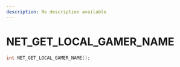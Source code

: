 ```yaml
---
description: No description available 
---
```


# NET_GET_LOCAL_GAMER_NAME

```cpp
int NET_GET_LOCAL_GAMER_NAME();
```
